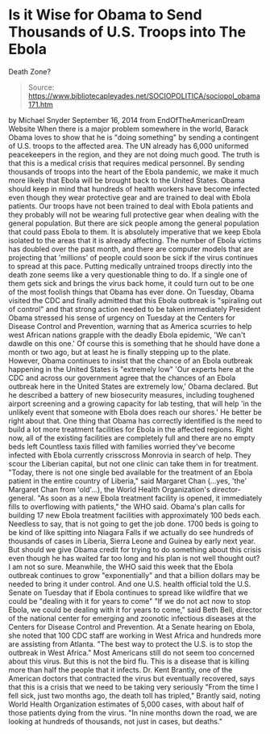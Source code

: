 # Is it Wise for Obama to Send Thousands of U.S. Troops into The Ebola 
Death Zone?

> Source: https://www.bibliotecapleyades.net/SOCIOPOLITICA/sociopol_obama171.htm

by Michael Snyder
September 16, 2014
from
EndOfTheAmericanDream Website
When there is a major problem somewhere in the
world,
Barack Obama loves to show that he is "doing something" by sending a
contingent of U.S. troops to the affected area.
The UN already has
6,000 uniformed peacekeepers in the region, and they are not doing much
good. The truth is that this is a medical crisis that requires medical
personnel.
By sending thousands of troops into the heart of the Ebola
pandemic, we make it much more likely that Ebola will be brought back to the
United States.
Obama should keep in mind that
hundreds of health workers have become infected even though they wear
protective gear and are trained to deal with Ebola patients. Our troops have
not been trained to deal with Ebola patients and they probably will not be
wearing full protective gear when dealing with the general population.
But there are sick people among the general
population that could pass Ebola to them.
It is absolutely imperative that we keep Ebola
isolated to the areas that it is already affecting. The number of Ebola
victims
has doubled over the past month, and there are computer models that are
projecting that
'millions' of people could soon be sick if the virus continues to spread
at this pace.
Putting medically untrained troops directly into
the death zone seems like a very questionable thing to do. If a single one
of them gets sick and brings the virus back home, it could turn out to be
one of the most foolish things that Obama has ever done.
On Tuesday, Obama visited the CDC and finally
admitted that this Ebola outbreak is "spiraling
out of control" and that strong action needed
to be taken immediately
President Obama stressed his sense of
urgency on Tuesday at the Centers for Disease Control and Prevention,
warning that as America scurries to help west African nations grapple
with the deadly Ebola epidemic, 'We can't dawdle on this one.'
Of course this is something that he should have
done a month or two ago, but at least he is finally stepping up to the
plate.
However, Obama continues to insist that the
chance of an Ebola outbreak happening in the United States is "extremely
low"
'Our experts here at the CDC and across our
government agree that the chances of an Ebola outbreak here in the
United States are extremely low,' Obama declared.
But he described a battery of new
biosecurity measures, including toughened airport screening and a
growing capacity for lab testing, that will help 'in the unlikely event
that someone with Ebola does reach our shores.'
He better be right about that.
One thing that Obama has correctly identified is
the need to build a lot more treatment facilities for Ebola in the affected
regions.
Right now, all of the existing facilities are
completely full and there
are no empty beds left
Countless taxis filled with families worried
they've become infected with Ebola currently crisscross Monrovia in
search of help.
They scour the Liberian capital, but not one
clinic can take them in for treatment.
"Today, there is not one single bed
available for the treatment of an Ebola patient in the entire
country of Liberia," said Margaret Chan (...yes, 'the'
Margaret Chan from 'old'...), the World Health
Organization's director-general.
"As soon as a new Ebola treatment
facility is opened, it immediately fills to overflowing with
patients," the WHO said.
Obama's plan calls for building 17 new Ebola
treatment facilities with approximately 100 beds each.
Needless to say, that is not going to get the
job done. 1700 beds is going to be kind of like spitting into Niagara Falls
if we actually do see
hundreds of thousands of cases in Liberia, Sierra Leone and Guinea by
early next year.
But should we give Obama credit for trying to do
something about this crisis even though he has waited far too long and his
plan is not well thought out?
I am not so sure.
Meanwhile, the WHO said this week that the Ebola
outbreak continues to grow "exponentially"
and that a billion dollars may be needed to bring it under control.
And one U.S. health official told the U.S.
Senate
on Tuesday that if Ebola continues to spread like wildfire that we could
be "dealing with it for years to come"
"If we do not act now to stop Ebola, we
could be dealing with it for years to come," said Beth Bell,
director of the national center for emerging and zoonotic infectious
diseases at the Centers for Disease Control and Prevention.
At a Senate hearing on Ebola, she noted that
100 CDC staff are working in West Africa and hundreds more are assisting
from Atlanta.
"The best way to protect the U.S. is to
stop the outbreak in West Africa."
Most Americans still do not seem too concerned
about this virus.
But this is not the bird flu. This is a disease
that is killing more than half the people that it infects.
Dr. Kent Brantly, one of the American doctors
that contracted the virus but eventually recovered, says that this is a
crisis that
we need to be taking very seriously
"From the time I fell sick, just two months
ago, the death toll has tripled," Brantly said, noting World Health
Organization estimates of 5,000 cases, with about half of those patients
dying from the virus.
"In nine months down the road, we are
looking at hundreds of thousands, not just in cases, but deaths."
